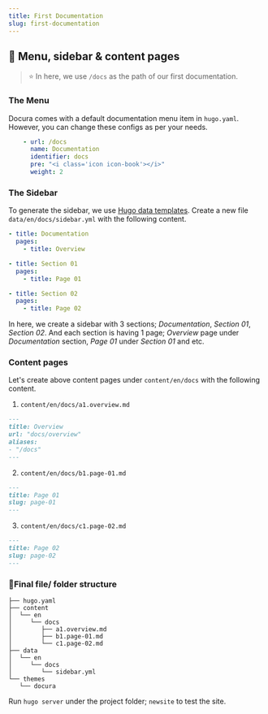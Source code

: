 ```yaml
---
title: First Documentation
slug: first-documentation
---
```


## 🌈 Menu, sidebar & content pages

> ⭐ In here, we use `/docs` as the path of our first documentation.

### The Menu

Docura comes with a default documentation menu item in `hugo.yaml`. However, you can change these configs as per your needs.

```yaml
    - url: /docs
      name: Documentation
      identifier: docs
      pre: "<i class='icon icon-book'></i>"
      weight: 2
```

### The Sidebar

To generate the sidebar, we use [Hugo data templates](https://gohugo.io/templates/data-templates/). Create a new file `data/en/docs/sidebar.yml` with the following content.

```yml
- title: Documentation
  pages:
    - title: Overview

- title: Section 01
  pages:
    - title: Page 01

- title: Section 02
  pages:
    - title: Page 02
```

In here, we create a sidebar with 3 sections; _Documentation_, _Section 01_, _Section 02_. And each section is having 1 page; _Overview_ page under _Documentation_ section, _Page 01_ under _Section 01_ and etc.

### Content pages

Let's create above content pages under `content/en/docs` with the following content.

1. `content/en/docs/a1.overview.md`
```md
---
title: Overview
url: "docs/overview"
aliases:
- "/docs"
---
```

2. `content/en/docs/b1.page-01.md`
```md
---
title: Page 01
slug: page-01
---
```

3. `content/en/docs/c1.page-02.md`
```md
---
title: Page 02
slug: page-02
---
```

### 📁Final file/ folder structure

```shell
├── hugo.yaml
├── content
│  └── en
│     └── docs
│        ├── a1.overview.md
│        ├── b1.page-01.md
│        └── c1.page-02.md
├── data
│  └── en
│     └── docs
│        └── sidebar.yml
└── themes
   └── docura
```

Run `hugo server` under the project folder; `newsite` to test the site.